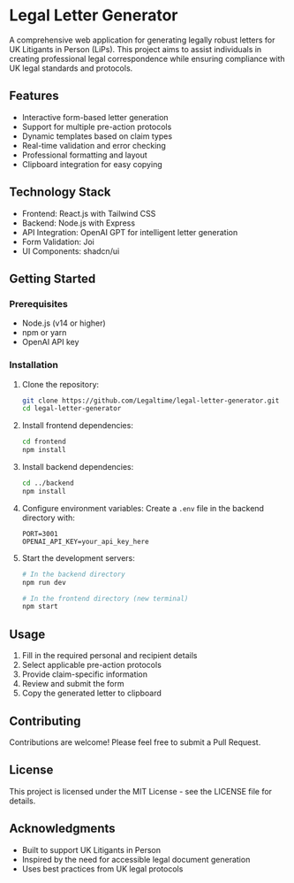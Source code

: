# Legal Letter Generator

A comprehensive web application for generating legally robust letters for UK Litigants in Person (LiPs). This project aims to assist individuals in creating professional legal correspondence while ensuring compliance with UK legal standards and protocols.

## Features

- Interactive form-based letter generation
- Support for multiple pre-action protocols
- Dynamic templates based on claim types
- Real-time validation and error checking
- Professional formatting and layout
- Clipboard integration for easy copying

## Technology Stack

- Frontend: React.js with Tailwind CSS
- Backend: Node.js with Express
- API Integration: OpenAI GPT for intelligent letter generation
- Form Validation: Joi
- UI Components: shadcn/ui

## Getting Started

### Prerequisites

- Node.js (v14 or higher)
- npm or yarn
- OpenAI API key

### Installation

1. Clone the repository:
   ```bash
   git clone https://github.com/Legaltime/legal-letter-generator.git
   cd legal-letter-generator
   ```

2. Install frontend dependencies:
   ```bash
   cd frontend
   npm install
   ```

3. Install backend dependencies:
   ```bash
   cd ../backend
   npm install
   ```

4. Configure environment variables:
   Create a `.env` file in the backend directory with:
   ```
   PORT=3001
   OPENAI_API_KEY=your_api_key_here
   ```

5. Start the development servers:
   ```bash
   # In the backend directory
   npm run dev

   # In the frontend directory (new terminal)
   npm start
   ```

## Usage

1. Fill in the required personal and recipient details
2. Select applicable pre-action protocols
3. Provide claim-specific information
4. Review and submit the form
5. Copy the generated letter to clipboard

## Contributing

Contributions are welcome! Please feel free to submit a Pull Request.

## License

This project is licensed under the MIT License - see the LICENSE file for details.

## Acknowledgments

- Built to support UK Litigants in Person
- Inspired by the need for accessible legal document generation
- Uses best practices from UK legal protocols